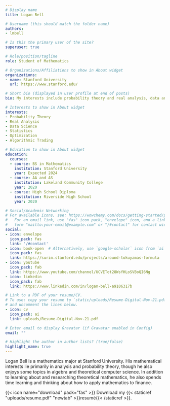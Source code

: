 ```yaml
---
# Display name
title: Logan Bell

# Username (this should match the folder name)
authors:
- lmbell

# Is this the primary user of the site?
superuser: true

# Role/position/tagline
role: Student of Mathematics

# Organizations/Affiliations to show in About widget
organizations:
- name: Stanford University
  url: https://www.stanford.edu/

# Short bio (displayed in user profile at end of posts)
bio: My interests include probability theory and real analysis, data analysis, statistics, numerical optimization, and algorithmic trading.

# Interests to show in About widget
interests:
- Probability Theory
- Real Analysis
- Data Science
- Statistics
- Optimization
- Algorithmic Trading

# Education to show in About widget
education:
  courses:
  - course: BS in Mathematics
    institution: Stanford University
    year: Expected 2024
  - course: AA and AS
    institution: Lakeland Community College
    year: 2020
  - course: High School Diploma
    institution: Riverside High School
    year: 2020

# Social/Academic Networking
# For available icons, see: https://wowchemy.com/docs/getting-started/page-builder/#icons
#   For an email link, use "fas" icon pack, "envelope" icon, and a link in the
#   form "mailto:your-email@example.com" or "/#contact" for contact widget.
social:
- icon: envelope
  icon_pack: fas
  link: '/#contact'
- icon: book-open  # Alternatively, use `google-scholar` icon from `ai` icon pack
  icon_pack: fas
  link: https://surim.stanford.edu/projects/around-tokuyamas-formula
- icon: youtube
  icon_pack: fab
  link: https://www.youtube.com/channel/UCVETot28WsfHLoSVBoQI6Ng
- icon: linkedin
  icon_pack: fab
  link: https://www.linkedin.com/in/logan-bell-a9106317b

# Link to a PDF of your resume/CV.
# To use: copy your resume to `static/uploads/Resume-Digital-Nov-21.pdf`, enable `ai` icons in `params.toml`, 
# and uncomment the lines below.
- icon: cv
  icon_pack: ai
  link: uploads/Resume-Digital-Nov-21.pdf

# Enter email to display Gravatar (if Gravatar enabled in Config)
email: ""

# Highlight the author in author lists? (true/false)
highlight_name: true
---
```


Logan Bell is a mathematics major at Stanford University. His mathematical interests lie primarily in analysis and probability theory, though he also enjoys some topics in algebra and theoretical computer science. In addition to learning about and researching theoretical mathematics, he also spends time learning and thinking about how to apply mathematics to finance.

{{< icon name="download" pack="fas" >}} Download my {{< staticref "uploads/resume.pdf" "newtab" >}}resumé{{< /staticref >}}.
